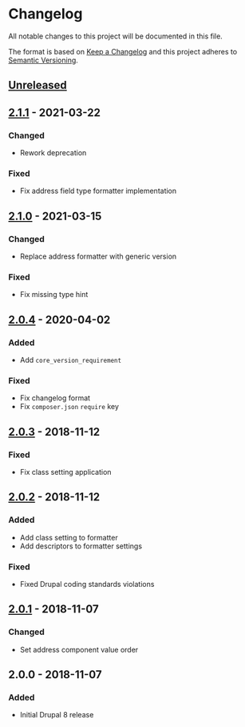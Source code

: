 # Changelog

All notable changes to this project will be documented in this file.

The format is based on [Keep a Changelog](http://keepachangelog.com/en/1.0.0/)
and this project adheres to [Semantic Versioning](http://semver.org/spec/v2.0.0.html).

## [Unreleased]

## [2.1.1] - 2021-03-22
### Changed
- Rework deprecation

### Fixed
- Fix address field type formatter implementation

## [2.1.0] - 2021-03-15
### Changed
- Replace address formatter with generic version

### Fixed
- Fix missing type hint

## [2.0.4] - 2020-04-02
### Added
- Add `core_version_requirement`

### Fixed
- Fix changelog format
- Fix `composer.json` `require` key

## [2.0.3] - 2018-11-12
### Fixed
- Fix class setting application

## [2.0.2] - 2018-11-12
### Added
- Add class setting to formatter
- Add descriptors to formatter settings

### Fixed
- Fixed Drupal coding standards violations

## [2.0.1] - 2018-11-07
### Changed
- Set address component value order

## 2.0.0 - 2018-11-07
### Added
- Initial Drupal 8 release

[Unreleased]: https://github.com/projectcosmic/google_map_embed/compare/v2.1.1...2.x
[2.1.1]: https://github.com/projectcosmic/google_map_embed/compare/v2.1.0...v2.1.1
[2.1.0]: https://github.com/projectcosmic/google_map_embed/compare/v2.0.4...v2.1.0
[2.0.4]: https://github.com/projectcosmic/google_map_embed/compare/2.0.3...v2.0.4
[2.0.3]: https://github.com/projectcosmic/google_map_embed/compare/2.0.2...2.0.3
[2.0.2]: https://github.com/projectcosmic/google_map_embed/compare/2.0.1...2.0.2
[2.0.1]: https://github.com/projectcosmic/google_map_embed/compare/2.0.0...2.0.1
